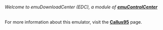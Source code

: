 ###### Welcome to emuDownloadCenter (EDC), a module of [**emuControlCenter**](https://github.com/PhoenixInteractiveNL/emuControlCenter/wiki/)

For more information about this emulator, visit the [**Callus95**](https://github.com/PhoenixInteractiveNL/emuDownloadCenter/wiki/Emulator-callus#menu) page.
